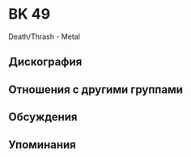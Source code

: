 # BK 49

Death/Thrash - Metal

## Дискография


## Отношения с другими группами


## Обсуждения


## Упоминания

